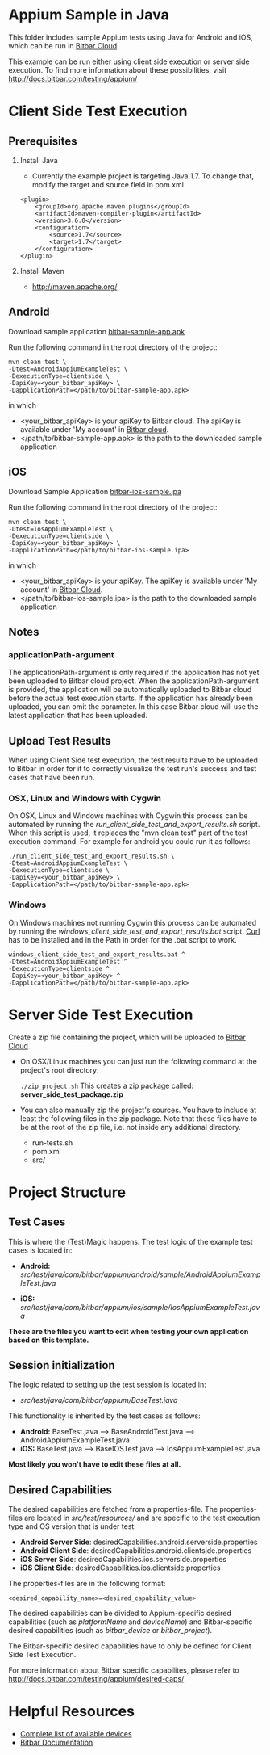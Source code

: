 Appium Sample in Java
=====================

This folder includes sample Appium tests using Java for Android and iOS, which can be run in [Bitbar Cloud](https://cloud.bitbar.com/).

This example can be run either using client side execution or server side execution. To find more information about these possibilities, visit <http://docs.bitbar.com/testing/appium/>

# Client Side Test Execution
## Prerequisites
1. Install Java
	- Currently the example project is targeting Java 1.7. To change that, modify the target and source field in pom.xml

	```
	<plugin>
		<groupId>org.apache.maven.plugins</groupId>
		<artifactId>maven-compiler-plugin</artifactId>
		<version>3.6.0</version>
		<configuration>
			<source>1.7</source>
			<target>1.7</target>
		</configuration>
	</plugin>
	```
2. Install Maven
	-	<http://maven.apache.org/>

## Android
Download sample application [bitbar-sample-app.apk](https://github.com/bitbar/bitbar-samples/blob/master/apps/android/bitbar-sample-app.apk)

Run the following command in the root directory of the project:

```
mvn clean test \
-Dtest=AndroidAppiumExampleTest \
-DexecutionType=clientside \
-DapiKey=<your_bitbar_apiKey> \
-DapplicationPath=</path/to/bitbar-sample-app.apk>
```

in which

- \<your\_bitbar\_apiKey\> is your apiKey to Bitbar cloud. The apiKey is available under 'My account' in [Bitbar cloud](https://cloud.bitbar.com/).
- \</path/to/bitbar-sample-app.apk\> is the path to the downloaded sample application



## iOS
Download Sample Application  [bitbar-ios-sample.ipa](https://github.com/bitbar/bitbar-samples/blob/master/apps/ios/bitbar-ios-sample.ipa)

Run the following command in the root directory of the project:

```
mvn clean test \
-Dtest=IosAppiumExampleTest \
-DexecutionType=clientside \
-DapiKey=<your_bitbar_apiKey> \
-DapplicationPath=</path/to/bitbar-ios-sample.ipa>
```

in which

- \<your\_bitbar\_apiKey\> is your apiKey. The apiKey is available under 'My account' in [Bitbar Cloud](https://cloud.bitbar.com/).
- \</path/to/bitbar-ios-sample.ipa\> is the path to the downloaded sample application

## Notes
### applicationPath-argument
The applicationPath-argument is only required if the application has not yet been uploaded to Bitbar cloud project. When the applicationPath-argument is provided, the application will be automatically uploaded to Bitbar cloud before the actual test execution starts. If the application has already been uploaded, you can omit the parameter. In this case Bitbar cloud will use the latest application that has been uploaded.

## Upload Test Results
When using Client Side test execution, the test results have to be uploaded to Bitbar in order for it to correctly visualize the test run's success and test cases that have been run.

### OSX, Linux and Windows with Cygwin
On OSX, Linux and Windows machines with Cygwin this process can be automated by running the <i>run_client_side_test_and_export_results.sh</i> script. When this script is used, it replaces the "mvn clean test" part of the test execution command. For example for android you could run it as follows:

```
./run_client_side_test_and_export_results.sh \
-Dtest=AndroidAppiumExampleTest \
-DexecutionType=clientside \
-DapiKey=<your_bitbar_apiKey> \
-DapplicationPath=</path/to/bitbar-sample-app.apk>
```

### Windows
On Windows machines not running Cygwin this process can be automated by running the <i>windows\_client\_side\_test\_and_export\_results.bat</i> script. [Curl](https://curl.haxx.se/download.html) has to be installed and in the Path in order for the .bat script to work.

```
windows_client_side_test_and_export_results.bat ^
-Dtest=AndroidAppiumExampleTest ^
-DexecutionType=clientside ^
-DapiKey=<your_bitbar_apiKey> ^
-DapplicationPath=</path/to/bitbar-sample-app.apk>
```

# Server Side Test Execution
Create a zip file containing the project, which will be uploaded to [Bitbar Cloud](https://cloud.bitbar.com/).

* On OSX/Linux machines you can just run the following command at the project's root directory:

	`./zip_project.sh` This creates a zip package called: <b>server\_side\_test\_package.zip</b>

* You can also manually zip the project's sources. You have to include at least the following files in the zip package. Note that these files have to be at the root of the zip file, i.e. not inside any additional directory.
 	* run-tests.sh
	* pom.xml
	* src/


# Project Structure

## Test Cases
This is where the (Test)Magic happens. The test logic of the example test cases is located in:

- <b>Android:</b> <i>src/test/java/com/bitbar/appium/android/sample/AndroidAppiumExampleTest.java</i>

- <b>iOS:</b> <i>src/test/java/com/bitbar/appium/ios/sample/IosAppiumExampleTest.java</i>

<b>These are the files you want to edit when testing your own application based on this template.</b>

## Session initialization

The logic related to setting up the test session is located in:

- <i>src/test/java/com/bitbar/appium/BaseTest.java</i>

This functionality is inherited by the test cases as follows:

- <b>Android:</b> BaseTest.java --> BaseAndroidTest.java --> AndroidAppiumExampleTest.java
- <b>iOS:</b> BaseTest.java --> BaseIOSTest.java --> IosAppiumExampleTest.java

<b>Most likely you won't have to edit these files at all.</b>

## Desired Capabilities
The desired capabilities are fetched from a properties-file. The properties-files are located in <i>src/test/resources/</i> and are specific to the test execution type and OS version that is under test:

- <b>Android Server Side</b>: desiredCapabilities.android.serverside.properties
- <b>Android Client Side</b>: desiredCapabilities.android.clientside.properties
- <b>iOS Server Side</b>: desiredCapabilities.ios.serverside.properties
- <b>iOS Client Side</b>: desiredCapabilities.ios.clientside.properties

The properties-files are in the following format:
```
<desired_capability_name>=<desired_capability_value>
```
The desired capabilities can be divided to Appium-specific desired capabilities (such as <i>platformName</i> and <i>deviceName</i>) and Bitbar-specific desired capabilities (such as <i>bitbar_device</i> or <i>bitbar_project</i>).

The Bitbar-specific desired capabilities have to only be defined for Client Side Test Execution.

For more information about Bitbar specific capabilites, please refer to
<http://docs.bitbar.com/testing/appium/desired-caps/>

# Helpful Resources
- [Complete list of available devices](https://cloud.bitbar.com/#public/devices)
- [Bitbar Documentation](http://docs.bitbar.com/)
